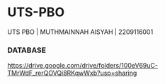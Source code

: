 # UTS-PBO
UTS PBO | MUTHMAINNAH AISYAH | 2209116001
### DATABASE
https://drive.google.com/drive/folders/100eV69uC-TMrWdF_rerQOVQi8RKqwWxb?usp=sharing
